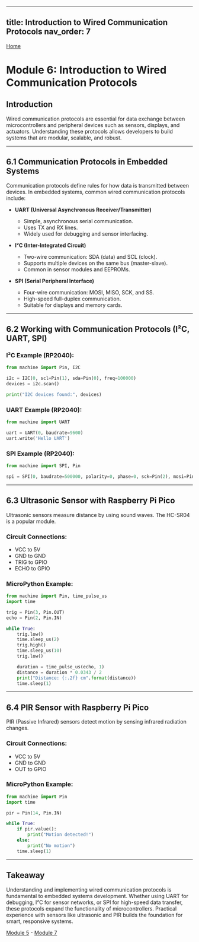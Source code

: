 
---
title: Introduction to Wired Communication Protocols
nav_order: 7
---
[Home](index.md)

# Module 6: Introduction to Wired Communication Protocols

## Introduction

Wired communication protocols are essential for data exchange between microcontrollers and peripheral devices such as sensors, displays, and actuators. Understanding these protocols allows developers to build systems that are modular, scalable, and robust.

---

## 6.1 Communication Protocols in Embedded Systems

Communication protocols define rules for how data is transmitted between devices. In embedded systems, common wired communication protocols include:

- **UART (Universal Asynchronous Receiver/Transmitter)**  
  - Simple, asynchronous serial communication.  
  - Uses TX and RX lines.  
  - Widely used for debugging and sensor interfacing.

- **I²C (Inter-Integrated Circuit)**  
  - Two-wire communication: SDA (data) and SCL (clock).  
  - Supports multiple devices on the same bus (master-slave).  
  - Common in sensor modules and EEPROMs.

- **SPI (Serial Peripheral Interface)**  
  - Four-wire communication: MOSI, MISO, SCK, and SS.  
  - High-speed full-duplex communication.  
  - Suitable for displays and memory cards.

---

## 6.2 Working with Communication Protocols (I²C, UART, SPI)

### I²C Example (RP2040):
```python
from machine import Pin, I2C

i2c = I2C(0, scl=Pin(1), sda=Pin(0), freq=100000)
devices = i2c.scan()

print("I2C devices found:", devices)
```

### UART Example (RP2040):
```python
from machine import UART

uart = UART(0, baudrate=9600)
uart.write('Hello UART')
```

### SPI Example (RP2040):
```python
from machine import SPI, Pin

spi = SPI(0, baudrate=500000, polarity=0, phase=0, sck=Pin(2), mosi=Pin(3), miso=Pin(4))
```

---

## 6.3 Ultrasonic Sensor with Raspberry Pi Pico

Ultrasonic sensors measure distance by using sound waves. The HC-SR04 is a popular module.

### Circuit Connections:
- VCC to 5V
- GND to GND
- TRIG to GPIO
- ECHO to GPIO

### MicroPython Example:
```python
from machine import Pin, time_pulse_us
import time

trig = Pin(3, Pin.OUT)
echo = Pin(2, Pin.IN)

while True:
    trig.low()
    time.sleep_us(2)
    trig.high()
    time.sleep_us(10)
    trig.low()

    duration = time_pulse_us(echo, 1)
    distance = duration * 0.0343 / 2
    print("Distance: {:.2f} cm".format(distance))
    time.sleep(1)
```

---

## 6.4 PIR Sensor with Raspberry Pi Pico

PIR (Passive Infrared) sensors detect motion by sensing infrared radiation changes.

### Circuit Connections:
- VCC to 5V
- GND to GND
- OUT to GPIO

### MicroPython Example:
```python
from machine import Pin
import time

pir = Pin(14, Pin.IN)

while True:
    if pir.value():
        print("Motion detected!")
    else:
        print("No motion")
    time.sleep(1)
```

---

## Takeaway

Understanding and implementing wired communication protocols is fundamental to embedded systems development. Whether using UART for debugging, I²C for sensor networks, or SPI for high-speed data transfer, these protocols expand the functionality of microcontrollers. Practical experience with sensors like ultrasonic and PIR builds the foundation for smart, responsive systems.

[Module 5](module5.md) - [Module 7](module7.md)
